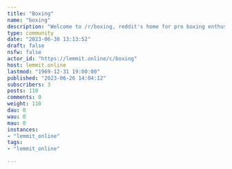 ```yaml
---
title: "Boxing" 
name: "boxing"
description: "Welcome to /r/boxing, reddit's home for pro boxing enthusiasts! Please check out our rules and FAQs before posting:..."
type: community
date: "2023-06-30 13:13:52"
draft: false
nsfw: false
actor_id: "https://lemmit.online/c/boxing"
host: lemmit.online
lastmod: "1969-12-31 19:00:00"
published: "2023-06-26 14:04:12"
subscribers: 3
posts: 110
comments: 0
weight: 110
dau: 0
wau: 0
mau: 0
instances:
- "lemmit_online"
tags: 
- "lemmit_online"

---
```

